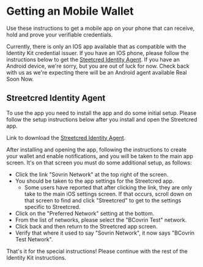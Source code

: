 # Getting an Mobile Wallet

Use these instructions to get a mobile app on your phone that can receive, hold and prove your verifiable credentials.

Currently, there is only an IOS app available that as compatible with the Identity Kit credential issuer. If you have an IOS phone, please follow the instructions below to get the [Steetcred Identity Agent](#streetcred-identity-agent). If you have an Android device, we're sorry, but you are out of luck for now. Check back with us as we're expecting there will be an Android agent available Real Soon Now.

## Streetcred Identity Agent

To use the app you need to install the app and do some initial setup. Please follow the setup instructions below after you install and open the Streetcred app.

Link to download the [Streetcred Identity Agent](https://apps.apple.com/us/app/streetcred-identity-agent/id1475160728).

After installing and opening the app, following the instructions to create your wallet and enable notifications, and you will be taken to the main app screen. It's on that screen you must do some additional setup, as follows:

- Click the link "Sovrin Network" at the top right of the screen.
- You should be taken to the app settings for the Streetcred app.
  - Some users have reported that after clicking the link, they are only take to the main iOS settings screen. If that occurs, scroll down on that screen to find and click "Streetcred" to get to the settings specific to Streetcred.
- Click on the "Preferred Network" setting at the bottom.
- From the list of networks, please select the "BCovrin Test" network.
- Click back and then return to the Streetcred app screen.
- Verify that where it used to say "Sovrin Network", it now says "BCovrin Test Network".

That's it for the special instructions! Please continue with the rest of the Identity Kit instructions.

